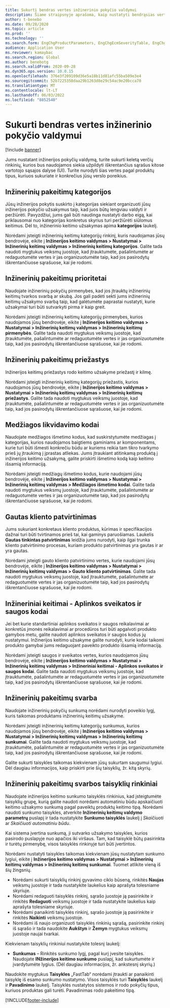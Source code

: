 ```yaml
---
title: Sukurti bendras vertes inžinerinio pokyčio valdymui
description: Šiame straipsnyje aprašoma, kaip nustatyti bendrąsias vertes, naudojamas parametrams įvairiose inžinerijos pakeitimo valdymo dalyse.
author: t-benebo
ms.date: 09/28/2020
ms.topic: article
ms.prod: ''
ms.technology: ''
ms.search.form: EngChgProductParameters, EngChgEcmSeverityTable, EngChgEcmSeverityRuleSet, EngChgEcmSeverityLookup,EngChgEcmSeverityChart,EngChgEcmRequestSeverityChart,EngChgEcmPriorityTable, EngChgEcmPriorityLookup, EngChgEcmPriorityChart, EngChgEcmMaterialDisposition, EngChgEcmEH
audience: Application User
ms.reviewer: kamaybac
ms.search.region: Global
ms.author: benebotg
ms.search.validFrom: 2020-09-28
ms.dyn365.ops.version: 10.0.15
ms.openlocfilehash: 376e3f209109d36e5a18b11d81afc55ba509e3e4
ms.sourcegitcommit: 52b7225350daa29b1263d8e29c54ac9e20bcca70
ms.translationtype: MT
ms.contentlocale: lt-LT
ms.lasthandoff: 06/03/2022
ms.locfileid: "8852540"
---
```

# <a name="establish-common-values-for-engineering-change-management"></a>Sukurti bendras vertes inžinerinio pokyčio valdymui

[!include [banner](../includes/banner.md)]

Jums nustatant inžinerijos pokyčių valdymą, turite sukurti keletą verčių rinkinių, kurios bus naudojamos siekia užpildyti iškrentančius sąrašus kitose vartotojo sąsajos dalyse (UI). Turite nurodyti šias vertes pagal produktų tipus, kuriuos sukuriate ir konkrečius jūsų verslo poreikius.

## <a name="engineering-change-categories"></a>Inžinerinių pakeitimų kategorijos

Jūsų inžinerijos pokytis suskirto į kategorijas siekiant organizuoti jūsų inžinerijos pokyčio užsakymus taip, kad juos būtų lengviau valdyti ir peržiūrėti. Pavyzdžiui, jums gali būti naudinga nustatyti darbo eigą, kai priklausomai nuo kategorijas konkretus skyrius turi peržiūrėti siūlomus keitimus. Dėl to, inžinerinio keitimo užsakymas apima **kategorijos** laukelį.

Norėdami įsteigti inžinerinių keitimų kategorijų rinkinį, kuris naudojamas jūsų bendrovėje, eikite į **Inžinerijos keitimo valdymas \> Nustatymai \> Inžinerinių keitimų valdymas \> Inžinerinių keitimų kategorijos**. Galite tada naudoti mygtukus veiksmų juostoje, kad įtrauktumėte, pašalintumėte ar redaguotumėte vertes ir jas organizuotumėte taip, kad jos pasirodytų iškrentančiuose sąrašuose, kai jie rodomi.

## <a name="engineering-change-priorities"></a>Inžinerinių pakeitimų prioritetai

Naudojate inžinerinių pokyčių pirmenybes, kad jos įtrauktų inžinerinių keitimų tvarkos svarbą ar skubą. Jos gali padėti sekti jums inžinerinių keitimų užsakymo svarbą taip, kad galėtumėte paprastai nustatyti, kurie užsakymai turi būti sutvarkyti pirma ir kaip greit.

Norėdami įsteigti inžinerinių keitimų kategorijų pirmenybes, kurios naudojamos jūsų bendrovėje, eikite į **Inžinerijos keitimo valdymas \> Nustatymai \> Inžinerinių keitimų valdymas \> Inžinerinių keitimų pirmenybės**. Galite tada naudoti mygtukus veiksmų juostoje, kad įtrauktumėte, pašalintumėte ar redaguotumėte vertes ir jas organizuotumėte taip, kad jos pasirodytų iškrentančiuose sąrašuose, kai jie rodomi.

## <a name="engineering-change-reasons"></a>Inžinerinių pakeitimų priežastys

Inžinerijos keitimų priežastys rodo keitimo užsakyme priežastį ir kilmę.

Norėdami įsteigti inžinerinių keitimų kategorijų priežastis, kurios naudojamos jūsų bendrovėje, eikite į **Inžinerijos keitimo valdymas \> Nustatymai \> Inžinerinių keitimų valdymas \> Inžinerinių keitimų priežastys**. Galite tada naudoti mygtukus veiksmų juostoje, kad įtrauktumėte, pašalintumėte ar redaguotumėte vertes ir jas organizuotumėte taip, kad jos pasirodytų iškrentančiuose sąrašuose, kai jie rodomi.

## <a name="material-disposal-codes"></a>Medžiagos likvidavimo kodai

Naudojate medžiagos išmetimo kodus, kad suskirstytumėte medžiagas į kategorijas, kurios naudojamos baigtiems gaminiams ar komponentams, kurie turi būti išmesti konkrečiu būdu ar kuriems reikia tam tikro tvarkymo prieš jų įtraukimą į įprastas atliekas. Jums įtraukiant atitinkamą produktą į inžinerijos keitimo užsakymą, galite priskirti išmetimo kodą kaip keitimo išsamią informaciją.

Norėdami įsteigti medžiagų išmetimo kodus, kurie naudojami jūsų bendrovėje, eikite į **Inžinerijos keitimo valdymas \> Nustatymai \> Inžinerinių keitimų valdymas \> Medžiagos išmetimo kodai**. Galite tada naudoti mygtukus veiksmų juostoje, kad įtrauktumėte, pašalintumėte ar redaguotumėte vertes ir jas organizuotumėte taip, kad jos pasirodytų iškrentančiuose sąrašuose, kai jie rodomi.

## <a name="received-customer-approval"></a>Gautas kliento patvirtinimas

Jums sukuriant konkretaus kliento produktus, kūrimas ir specifikacijos dažnai turi būti tvirtinamos prieš tai, kai gaminys paruošiamas. Laukelis **Gautas tinkintas patvirtinimas** leidžia jums nurodyti, kaip ilgai trunka kliento patvirtinimo procesas, kuriam produkto patvirtinimas yra gautas ir ar yra gautas.

Norėdami įsteigti gauto kliento patvirtinimo vertes, kurie naudojami jūsų bendrovėje, eikite į **Inžinerijos keitimo valdymas \> Nustatymai \> Inžinerinių keitimų valdymas \> Gauto kliento patvirtinimas**. Galite tada naudoti mygtukus veiksmų juostoje, kad įtrauktumėte, pašalintumėte ar redaguotumėte vertes ir jas organizuotumėte taip, kad jos pasirodytų iškrentančiuose sąrašuose, kai jie rodomi.

## <a name="engineering-change--environmental-health-and-safety-codes"></a>Inžineriniai keitimai - Aplinkos sveikatos ir saugos kodai

Jei bet kurie standartiniai aplinkos sveikatos ir saugos reikalavimai ar konkretūs įmonės reikalavimai ar procedūros turi būti apgalvoti produkto gamybos metu, galite naudoti aplinkos sveikatos ir saugos kodus jų nustatymui. Inžinerijos keitimo užsakyme galite nurodyti, kurie kodai taikomi produkto gamybai jums redaguojant paveikto produkto išsamią informaciją.

Norėdami įsteigti saugos ir sveikatos vertes, kurios naudojamos jūsų bendrovėje, eikite į **Inžinerijos keitimo valdymas \> Nustatymai \> Inžinerinių keitimų valdymas \> Inžineriniai keitimai - Aplinkos sveikatos ir saugos kodai**. Galite tada naudoti mygtukus veiksmų juostoje, kad įtrauktumėte, pašalintumėte ar redaguotumėte vertes ir jas organizuotumėte taip, kad jos pasirodytų iškrentančiuose sąrašuose, kai jie rodomi.

## <a name="engineering-change-severities"></a>Inžinerinių pakeitimų svarba

Naudojate inžinerinių pokyčių sunkumą norėdami nurodyti poveikio lygį, kuris taikomas produktams inžinerinių keitimų užsakyme.

Norėdami įsteigti inžinerinių keitimų kategorijų sunkumus, kurios naudojamos jūsų bendrovėje, eikite į **Inžinerijos keitimo valdymas \> Nustatymai \> Inžinerinių keitimų valdymas \> Inžinerinių keitimų sunkumai**. Galite tada naudoti mygtukus veiksmų juostoje, kad įtrauktumėte, pašalintumėte ar redaguotumėte vertes ir jas organizuotumėte taip, kad jos pasirodytų iškrentančiuose sąrašuose, kai jie rodomi.

Galite sukurti taisykles taikomas kiekvienam jūsų sukurtam saugumui lygiui. Dėl daugiau informacijos, kaip priskirti prie šių taisyklių, žr. kitą skyrių.

## <a name="engineering-change-severity-rule-sets"></a>Inžinerinių pakeitimų svarbos taisyklių rinkiniai

Naudojate inžinerijos keitimo sunkumo taisyklės rinkinius, kad įsteigtumėte taisyklių grupę, kurią galite naudoti norėdami automatiniu būdu apskaičiuoti keitimo užsakymo sunkumą pagal paveiktų produktų keitimo tipą. Norėdami naudoti sunkumo taisykles, atverkite **Inžinerinių keitimų valdymo parametrų** puslapį ir tada nustatykite **Sunkumo taisyklės** laukelį į *Skaičiuoti* ar *Skaičiuoti automatiniu būdu*.

Kai sistema įvertina sunkumą, ji sutvarko užsakymo taisykles, kurios pasirodo puslapyje nuo apačios iki viršaus. Tam, kad taisyklė būtų pasirinkta ir turėtų pirmenybę, visos taisyklės rinkinyje turi būti įvertintos.

Norėdami nustatyti taisykles taikomas kiekvienam jūsų nustatytam sunkumo lygiui, eikite į **Inžinerijos keitimo valdymas \> Nustatymai \> Inžinerinių keitimų valdymas \> Inžinerinių keitimų sunkumai**. Tuomet atlikite vieną iš šių žingsnių.

- Norėdami sukurti taisyklių rinkinį gyvavimo ciklo būseną, rinkitės **Naujas** veiksmų juostoje ir tada nustatykite laukelius kaip aprašyta tolesniame skyriuje.
- Norėdami redaguoti taisyklės rinkinį, sąrašo juostoje ją pasirinkite ir rinkitės **Redaguoti** veiksmų juostoje ir tada nustatykite laukelius kaip aprašyta tolesniame skyriuje.
- Norėdami panaikinti taisyklės rinkinį, sąrašo juostoje ją pasirinkite ir rinkitės **Naikinti** veiksmų juostoje.
- Norėdami iš naujo organizuoti taisyklės rinkinių sąrašą, pasirinkite rinkinį iš sąrašo ir tada naudokite **Aukštyn** ir **Žemyn** mygtukus veiksmų juostoje naujai tvarkai.

Kiekvienam taisyklių rinkiniui nustatykite tolesnį laukelį:

- **Sunkumas** – Rinkitės sunkumo lygį, pagal kurį įvesite taisykles. Naudojate **INžinerijos keitimo sunkumo** puslapį, kad sukurtumėte ir įvardytumėte lygius. (Dėl daugiau informacijos, žr. ankstesnį skyrių.)

Naudokite mygtukus **Taisykles** „FastTab“ norėdami įtraukti ar panaikinti taisyklę iš esamo sunkumo nustatymo. Visos taisyklės turi **Taisyklės** laukelį ir **Pavadinimo** laukelį. Taisyklės nustatytos sistemos ir rodo pokyčių tipus, kuriuos produktas gali turėti. Pavadinimas rodo pakeitimo tipą.


[!INCLUDE[footer-include](../../includes/footer-banner.md)]